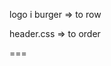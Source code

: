 <!-- //todo  -->

<!-- //?  -->

logo i burger => to row

<!-- //?  -->

header.css => to order

===

<!-- //todo  -->
